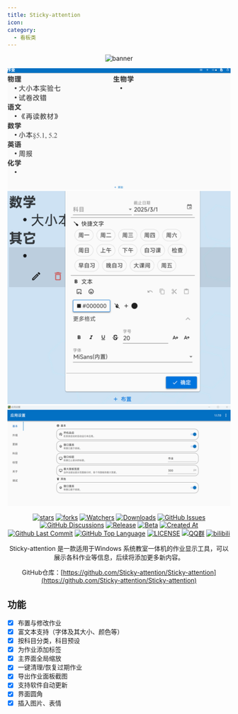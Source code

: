 ```yaml
---
title: Sticky-attention
icon: 
category:
  - 看板类
---
```


<div align="center">

![banner](https://github.com/Sticky-attention/Sticky-attention/blob/master/image/banner.jpg)

![主界面](images/main-interface.png)
![面板](images/faceplate.png)
![设置](images/setting.png)

[![stars](https://img.shields.io/github/stars/Sticky-attention/Sticky-attention?label=Stars)](https://github.com/Sticky-attention/Sticky-attention) [![forks](https://img.shields.io/github/forks/Sticky-attention/Sticky-attention?label=Forks)](https://github.com/Sticky-attention/Sticky-attention) [![Watchers](https://img.shields.io/github/watchers/Sticky-attention/Sticky-attention?style=social)](https://github.com/Sticky-attention/Sticky-attention/watchers) [![Downloads](https://img.shields.io/github/downloads/Sticky-attention/Sticky-attention/total?style=social&label=Downloads&logo=github)](https://github.com/Sticky-attention/Sticky-attention/releases/latest) [![GitHub Issues](https://img.shields.io/github/issues-search/Sticky-attention/Sticky-attention?query=is%3Aopen&style=flat&logo=github&label=Issues&color=%233fb950)](https://github.com/Sticky-attention/Sticky-attention/issues) [![GitHub Discussions](https://img.shields.io/github/discussions/Sticky-attention/Sticky-attention?style=flat&logo=Github&label=Discussions)](https://github.com/Sticky-attention/Sticky-attention/discussions) [![Release](https://img.shields.io/github/v/release/Sticky-attention/Sticky-attention?style=flat&color=%233fb950&label=正式版)](https://github.com/Sticky-attention/Sticky-attention/releases/latest)  [![Beta](https://img.shields.io/github/v/release/Sticky-attention/Sticky-attention?include_prereleases&style=flat&color=orange&label=测试版)](https://github.com/Sticky-attention/Sticky-attention/releases) [![Created At](https://img.shields.io/github/created-at/Sticky-attention/Sticky-attention)](https://github.com/Sticky-attention/Sticky-attention) [![Github Last Commit](https://img.shields.io/github/last-commit/Sticky-attention/Sticky-attention)](https://github.com/Sticky-attention/Sticky-attention/commits/master) [![GitHub Top Language](https://img.shields.io/github/languages/top/Sticky-attention/Sticky-attention)](https://github.com/Sticky-attention/Sticky-attention) [![LICENSE](https://img.shields.io/badge/License-GPL--3.0-red.svg "LICENSE")](https://github.com/Sticky-attention/Sticky-attention/blob/master/LICENSE.txt) [![QQ群](https://img.shields.io/badge/-QQ%E7%BE%A4%EF%BD%9C680019081-blue?style=flat&logo=QQ)](https://qm.qq.com/q/neHPnfBSJq) [![bilibili](https://img.shields.io/badge/-UP%E4%B8%BB%EF%BD%9C%E7%BA%AA%E6%B7%8B2024-%23FB7299?style=flat&logo=bilibili)](https://space.bilibili.com/3546750482647776)

Sticky-attention 是一款适用于Windows 系统教室一体机的作业显示工具，可以展示各科作业等信息，后续将添加更多新内容。

GitHub仓库：[https://github.com/Sticky-attention/Sticky-attention](https://github.com/Sticky-attention/Sticky-attention)

</div>

<BiliBili bvid="BV1YJ4Fe5EgD" />

## 功能

- [X] 布置与修改作业
- [X] 富文本支持（字体及其大小、颜色等）
- [X] 按科目分类，科目预设
- [X] 为作业添加标签
- [X] 主界面全局缩放
- [X] 一键清理/恢复过期作业
- [X] 导出作业面板截图
- [X] 支持软件自动更新
- [X] 界面圆角
- [X] 插入图片、表情